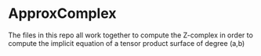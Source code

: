 # ApproxComplex
The files in this repo all work together to compute the Z-complex in order to compute the implicit equation of a tensor product surface
of degree (a,b)
